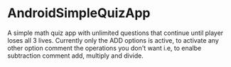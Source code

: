 # AndroidSimpleQuizApp
A simple math quiz app with unlimited questions that continue until player loses all 3 lives.
Currently only the ADD options is active, to activate any other option comment the operations you don't want i.e, to enalbe subtraction comment add, multiply and divide.
